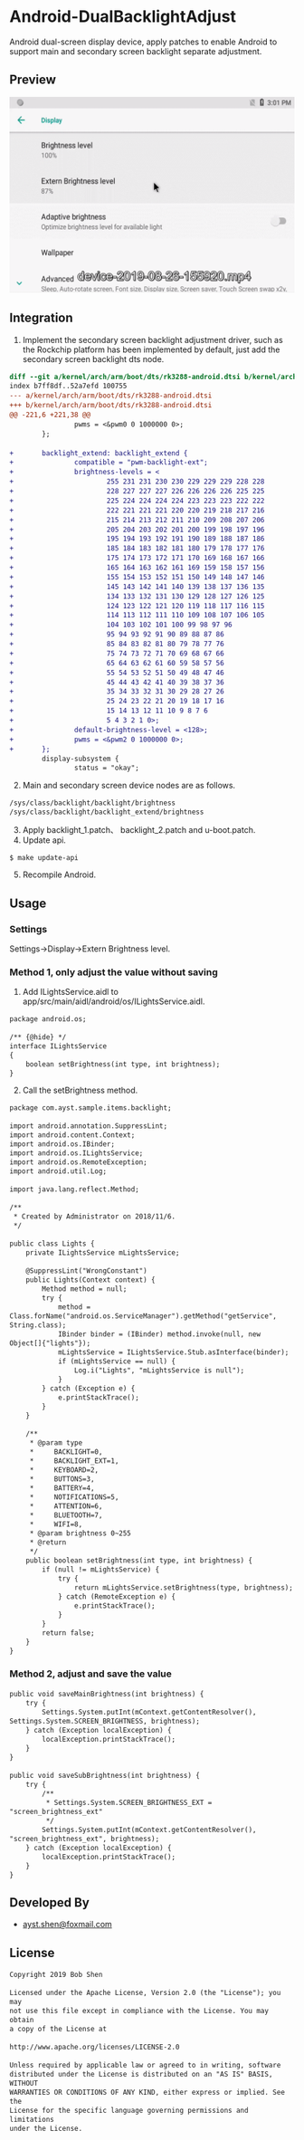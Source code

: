 # Android-DualBacklightAdjust
Android dual-screen display device, apply patches to enable Android to support main and secondary screen backlight separate adjustment.

## Preview
![](preview.gif)

## Integration
1. Implement the secondary screen backlight adjustment driver, such as the Rockchip platform has been implemented by default, just add the secondary screen backlight dts node.  
```diff
diff --git a/kernel/arch/arm/boot/dts/rk3288-android.dtsi b/kernel/arch/arm/boot/dts/rk3288-android.dtsi
index b7ff8df..52a7efd 100755
--- a/kernel/arch/arm/boot/dts/rk3288-android.dtsi
+++ b/kernel/arch/arm/boot/dts/rk3288-android.dtsi
@@ -221,6 +221,38 @@
                pwms = <&pwm0 0 1000000 0>;
        };

+       backlight_extend: backlight_extend {
+               compatible = "pwm-backlight-ext";
+               brightness-levels = <
+                       255 231 231 230 230 229 229 229 228 228
+                       228 227 227 227 226 226 226 226 225 225
+                       225 224 224 224 224 223 223 223 222 222
+                       222 221 221 221 220 220 219 218 217 216
+                       215 214 213 212 211 210 209 208 207 206
+                       205 204 203 202 201 200 199 198 197 196
+                       195 194 193 192 191 190 189 188 187 186
+                       185 184 183 182 181 180 179 178 177 176
+                       175 174 173 172 171 170 169 168 167 166
+                       165 164 163 162 161 169 159 158 157 156
+                       155 154 153 152 151 150 149 148 147 146
+                       145 143 142 141 140 139 138 137 136 135
+                       134 133 132 131 130 129 128 127 126 125
+                       124 123 122 121 120 119 118 117 116 115
+                       114 113 112 111 110 109 108 107 106 105
+                       104 103 102 101 100 99 98 97 96
+                       95 94 93 92 91 90 89 88 87 86
+                       85 84 83 82 81 80 79 78 77 76
+                       75 74 73 72 71 70 69 68 67 66
+                       65 64 63 62 61 60 59 58 57 56
+                       55 54 53 52 51 50 49 48 47 46
+                       45 44 43 42 41 40 39 38 37 36
+                       35 34 33 32 31 30 29 28 27 26
+                       25 24 23 22 21 20 19 18 17 16
+                       15 14 13 12 11 10 9 8 7 6
+                       5 4 3 2 1 0>;
+               default-brightness-level = <128>;
+               pwms = <&pwm2 0 1000000 0>;
+       };
        display-subsystem {
                status = "okay";

```
2. Main and secondary screen device nodes are as follows.
```
/sys/class/backlight/backlight/brightness
/sys/class/backlight/backlight_extend/brightness
```
3. Apply backlight_1.patch、 backlight_2.patch and u-boot.patch.
4. Update api.
```
$ make update-api
```
5. Recompile Android.


## Usage
### Settings
Settings->Display->Extern Brightness level.

### Method 1, only adjust the value without saving
1. Add ILightsService.aidl to app/src/main/aidl/android/os/ILightsService.aidl.
```
package android.os;
 
/** {@hide} */
interface ILightsService
{
	boolean setBrightness(int type, int brightness);
}

```
2. Call the setBrightness method.
```
package com.ayst.sample.items.backlight;

import android.annotation.SuppressLint;
import android.content.Context;
import android.os.IBinder;
import android.os.ILightsService;
import android.os.RemoteException;
import android.util.Log;

import java.lang.reflect.Method;

/**
 * Created by Administrator on 2018/11/6.
 */

public class Lights {
    private ILightsService mLightsService;

    @SuppressLint("WrongConstant")
    public Lights(Context context) {
        Method method = null;
        try {
            method = Class.forName("android.os.ServiceManager").getMethod("getService", String.class);
            IBinder binder = (IBinder) method.invoke(null, new Object[]{"lights"});
            mLightsService = ILightsService.Stub.asInterface(binder);
            if (mLightsService == null) {
                Log.i("Lights", "mLightsService is null");
            }
        } catch (Exception e) {
            e.printStackTrace();
        }
    }

    /**
     * @param type
     *     BACKLIGHT=0,
     *     BACKLIGHT_EXT=1,
     *     KEYBOARD=2,
     *     BUTTONS=3,
     *     BATTERY=4,
     *     NOTIFICATIONS=5,
     *     ATTENTION=6,
     *     BLUETOOTH=7,
     *     WIFI=8,
     * @param brightness 0~255
     * @return
     */
    public boolean setBrightness(int type, int brightness) {
        if (null != mLightsService) {
            try {
                return mLightsService.setBrightness(type, brightness);
            } catch (RemoteException e) {
                e.printStackTrace();
            }
        }
        return false;
    }
}

```

### Method 2, adjust and save the value
```
public void saveMainBrightness(int brightness) {
    try {
        Settings.System.putInt(mContext.getContentResolver(), Settings.System.SCREEN_BRIGHTNESS, brightness);
    } catch (Exception localException) {
        localException.printStackTrace();
    }
}

public void saveSubBrightness(int brightness) {
    try {
        /**
         * Settings.System.SCREEN_BRIGHTNESS_EXT = "screen_brightness_ext"
         */
        Settings.System.putInt(mContext.getContentResolver(), "screen_brightness_ext", brightness);
    } catch (Exception localException) {
        localException.printStackTrace();
    }
}
```

## Developed By
* ayst.shen@foxmail.com

## License
```
Copyright 2019 Bob Shen

Licensed under the Apache License, Version 2.0 (the "License"); you may 
not use this file except in compliance with the License. You may obtain 
a copy of the License at

http://www.apache.org/licenses/LICENSE-2.0

Unless required by applicable law or agreed to in writing, software 
distributed under the License is distributed on an "AS IS" BASIS, WITHOUT 
WARRANTIES OR CONDITIONS OF ANY KIND, either express or implied. See the 
License for the specific language governing permissions and limitations 
under the License.
```
